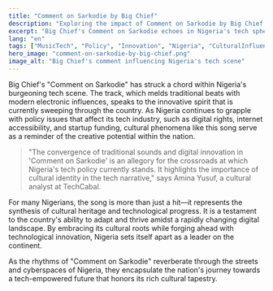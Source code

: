 ```yaml
---
title: "Comment on Sarkodie by Big Chief"
description: "Exploring the impact of Comment on Sarkodie by Big Chief on Nigeria's tech and policy landscape."
excerpt: "Big Chief's Comment on Sarkodie echoes in Nigeria's tech sphere."
lang: "en"
tags: ["MusicTech", "Policy", "Innovation", "Nigeria", "CulturalInfluence"]
hero_image: "comment-on-sarkodie-by-big-chief.png"
image_alt: "Big Chief's comment influencing Nigeria's tech scene"
---
```


Big Chief's "Comment on Sarkodie" has struck a chord within Nigeria's burgeoning tech scene. The track, which melds traditional beats with modern electronic influences, speaks to the innovative spirit that is currently sweeping through the country. As Nigeria continues to grapple with policy issues that affect its tech industry, such as digital rights, internet accessibility, and startup funding, cultural phenomena like this song serve as a reminder of the creative potential within the nation.

> "The convergence of traditional sounds and digital innovation in 'Comment on Sarkodie' is an allegory for the crossroads at which Nigeria's tech policy currently stands. It highlights the importance of cultural identity in the tech narrative," says Amina Yusuf, a cultural analyst at TechCabal.

For many Nigerians, the song is more than just a hit—it represents the synthesis of cultural heritage and technological progress. It is a testament to the country's ability to adapt and thrive amidst a rapidly changing digital landscape. By embracing its cultural roots while forging ahead with technological innovation, Nigeria sets itself apart as a leader on the continent.

As the rhythms of "Comment on Sarkodie" reverberate through the streets and cyberspaces of Nigeria, they encapsulate the nation's journey towards a tech-empowered future that honors its rich cultural tapestry.